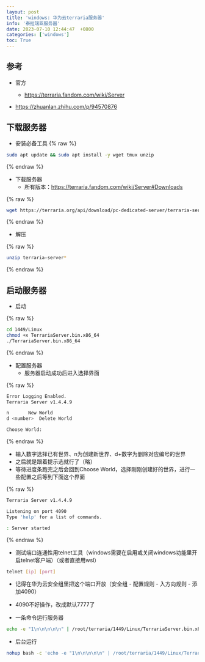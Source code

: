 ```yaml
---
layout: post
title: 'windows: 华为云terraria服务器'
info: '泰拉瑞亚服务器'
date: 2023-07-10 12:44:47  +0800
categories: ['windows']
toc: True
---
```



## 参考

- 官方
  - https://terraria.fandom.com/wiki/Server

- https://zhuanlan.zhihu.com/p/94570876


## 下载服务器

- 安装必备工具
{% raw %}
```bash
sudo apt update && sudo apt install -y wget tmux unzip
```
{% endraw %}

- 下载服务器
  - 所有版本：https://terraria.fandom.com/wiki/Server#Downloads

{% raw %}
```bash
wget https://terraria.org/api/download/pc-dedicated-server/terraria-server-1449.zip
```
{% endraw %}


- 解压

{% raw %}
```bash
unzip terraria-server*
```
{% endraw %}


## 启动服务器

- 启动

{% raw %}
```bash
cd 1449/Linux
chmod +x TerrariaServer.bin.x86_64
./TerrariaServer.bin.x86_64 
```
{% endraw %}


- 配置服务器
  - 服务器启动成功后进入选择界面

{% raw %}
```bash
Error Logging Enabled.
Terraria Server v1.4.4.9

n		New World
d <number>	Delete World

Choose World: 
```
{% endraw %}

- 输入数字选择已有世界、n为创建新世界、d+数字为删除对应编号的世界
- 之后就是跟着提示选就行了（略）
- 等待进度条跑完之后会回到Choose World，选择刚刚创建好的世界，进行一些配置之后等到下面这个界面


{% raw %}
```bash
Terraria Server v1.4.4.9

Listening on port 4090
Type 'help' for a list of commands.

: Server started
```
{% endraw %}


- 测试端口连通性用telnet工具（windows需要在启用或关闭windows功能里开启telnet客户端）（或者直接用wsl）

```bash
telnet [ip] [port]
```

- 记得在华为云安全组里把这个端口开放（安全组 - 配置规则 - 入方向规则 - 添加4090）


- 4090不好操作，改成默认7777了


- 一条命令运行服务器

```bash
echo -e "1\n\n\n\n\n" | /root/terraria/1449/Linux/TerrariaServer.bin.x86_64
```

- 后台运行

```bash
nohup bash -c 'echo -e "1\n\n\n\n\n" | /root/terraria/1449/Linux/TerrariaServer.bin.x86_64' > /dev/null 2>&1 &
```



